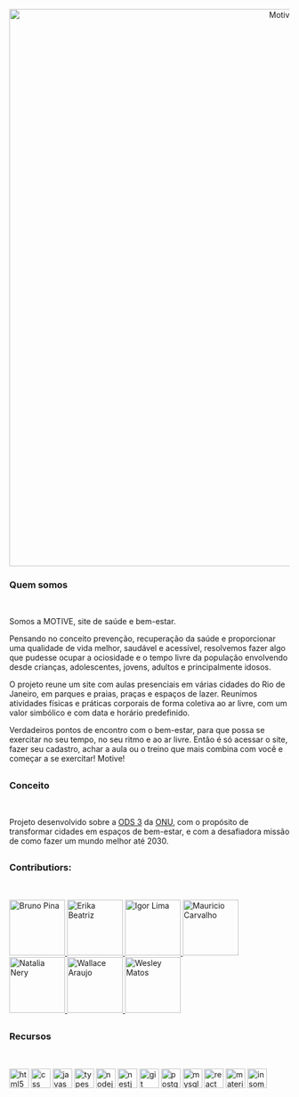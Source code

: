 <p align="center">
 <img src="https://i.ibb.co/mzrRSCM/Prancheta-1.png" width="1000" alt="Motive Logo"/>
</p>

<h3> Quem somos </h3>
<img src="https://i.ibb.co/r4r7xTy/line.png" height="10" align="left"> <br>

Somos a MOTIVE, site de saúde e bem-estar.

Pensando no conceito prevenção, recuperação da saúde e proporcionar uma qualidade de vida melhor, saudável e acessível, resolvemos fazer algo que pudesse ocupar a ociosidade e o tempo livre da população envolvendo desde crianças, adolescentes, jovens, adultos e principalmente idosos.

O projeto reune um site com aulas presenciais em várias cidades do Rio de Janeiro, em parques e praias, praças e espaços de lazer. Reunimos atividades físicas e práticas corporais de forma coletiva ao ar livre, com um valor simbólico e com data e horário predefinido.

Verdadeiros pontos de encontro com o bem-estar, para que possa se exercitar no seu tempo, no seu ritmo e ao ar livre. Então é só acessar o site, fazer seu cadastro, achar a aula ou o treino que mais combina com você e começar a se exercitar! Motive!


## <h3> Conceito </h3>
<img src="https://i.ibb.co/r4r7xTy/line.png" height="10" align="left"> <br>

Projeto desenvolvido sobre a <a href=https://brasil.un.org/pt-br/sdgs/3>ODS 3</a> da <a href=https://brasil.un.org/pt-br3>ONU</a>, com o propósito de transformar cidades em espaços de bem-estar, e com a desafiadora missão de como fazer um mundo melhor até 2030. 


## <h3> Contributiors: </h3>
<img src="https://i.ibb.co/r4r7xTy/line.png" height="10" align="left"> <br>

<div align="left">
 <a href="https://www.linkedin.com/in/brunopinatrotta/"> <img src="https://avatars.githubusercontent.com/u/112709471?v=4" height="100" title="Bruno Pina"> </a>
 <a href="https://www.linkedin.com/in/erikabeatrizf/"><img src="https://avatars.githubusercontent.com/u/112709766?v=4" height="100" title="Erika Beatriz"> </a> 
 <a href="https://www.linkedin.com/in/igor-de-lima-da-silva-a40770244/"><img src="https://i.ibb.co/XVQRGLQ/igor.jpg" height="100" title="Igor Lima"> </a>
 <a href="https://www.linkedin.com/in/mauriciocarvalhojb/"><img src="https://avatars.githubusercontent.com/u/111585417?v=4" height="100" title="Mauricio Carvalho"> </a>
 <a href="https://www.linkedin.com/in/nat%C3%A1lia-dos-santos-nery-897a72248/"><img src="https://avatars.githubusercontent.com/u/112709527?v=4" height="100" title="Natalia Nery"> </a>
 <a href="https://www.linkedin.com/in/wallacearaujo27/"><img src="https://i.ibb.co/nDmVyp5/wall.jpg" height="100" title="Wallace Araujo"> </a>
 <a href="https://www.linkedin.com/in/weslley-matos-b267651b1/"> <img src="https://avatars.githubusercontent.com/u/63007830?v=4" height="100" title="Wesley Matos"> </a>
</div>


## <h3> Recursos </h3>
<img src="https://i.ibb.co/r4r7xTy/line.png" height="10" align="left"> <br>
 <div class="row"> 
  <img src="https://cdn-icons-png.flaticon.com/512/732/732212.png" alt="html5" width="35" height="35"/>
  <img src="https://cdn4.iconfinder.com/data/icons/social-media-logos-6/512/121-css3-512.png" alt="css" width="35" height="35"/>
  <img src="https://cdn.svgporn.com/logos/javascript.svg" alt="javascript" width="35" height="35"/>
  <img src="https://cdn.svgporn.com/logos/typescript-icon.svg" height="35" alt="typescript">
  <img src="https://cdn.svgporn.com/logos/nodejs-icon.svg" height="35" alt="nodejs">
  <img src="https://static-00.iconduck.com/assets.00/nestjs-icon-512x510-9nvpcyc3.png" height="35" alt="nestjs">
  <img src="https://cdn.svgporn.com/logos/git-icon.svg" height="35" alt="git">
  <img src="https://cdn.svgporn.com/logos/postgresql.svg" alt="postgresql" width="35" height="35"/>
  <img src="https://cdn.svgporn.com/logos/mysql.svg" alt="mysql" width="35" height="35"/> 
  <img src="https://cdn.svgporn.com/logos/react.svg" alt="react" width="35" height="35"/>
  <img src="https://mui.com/static/logo.png" alt="material-ui" width="35" height="35"/>
  <img src="https://icons.iconarchive.com/icons/papirus-team/papirus-apps/512/insomnia-icon.png" alt="insomnia" width="35" height="35"/> 
 
</div>
  
  

